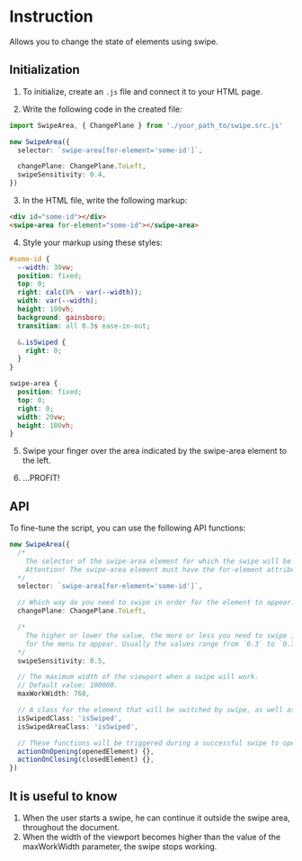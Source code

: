 # Instruction

Allows you to change the state of elements using swipe.

## Initialization

1. To initialize, create an `.js` file and connect it to your HTML page.

2. Write the following code in the created file:

```ts
import SwipeArea, { ChangePlane } from './your_path_to/swipe.src.js'

new SwipeArea({
  selector: `swipe-area[for-element='some-id']`,

  changePlane: ChangePlane.ToLeft,
  swipeSensitivity: 0.4,
})
```

3. In the HTML file, write the following markup:

```html
<div id="some-id"></div>
<swipe-area for-element="some-id"></swipe-area>
```

4. Style your markup using these styles:

```css
#some-id {
  --width: 30vw;
  position: fixed;
  top: 0;
  right: calc(0% - var(--width));
  width: var(--width);
  height: 100vh;
  background: gainsboro;
  transition: all 0.3s ease-in-out;

  &.isSwiped {
    right: 0;
  }
}

swipe-area {
  position: fixed;
  top: 0;
  right: 0;
  width: 20vw;
  height: 100vh;
}
```

5. Swipe your finger over the area indicated by the swipe-area element to the left.

6. ...PROFIT!

## API

To fine-tune the script, you can use the following API functions:

```ts
new SwipeArea({
  /*
    The selector of the swipe-area element for which the swipe will be active. 
    Attention! The swipe-area element must have the for-element attribute, with the ID of the element that will move during the swipe.
  */
  selector: `swipe-area[for-element='some-id']`,

  // Which way do you need to swipe in order for the element to appear.
  changePlane: ChangePlane.ToLeft,

  /*
    The higher or lower the value, the more or less you need to swipe in order 
    for the menu to appear. Usually the values range from `0.3` to `0.7`.
  */
  swipeSensitivity: 0.5,

  // The maximum width of the viewport when a swipe will work.
  // Default value: 100000.
  maxWorkWidth: 768,

  // A class for the element that will be switched by swipe, as well as for the swipe area at the time of successful switching.
  isSwipedClass: 'isSwiped',
  isSwipedAreaClass: 'isSwiped',

  // These functions will be triggered during a successful swipe to open and close, respectively.
  actionOnOpening(openedElement) {},
  actionOnClosing(closedElement) {},
})
```

## It is useful to know

1. When the user starts a swipe, he can continue it outside the swipe area, throughout the document.
2. When the width of the viewport becomes higher than the value of the maxWorkWidth parameter, the swipe stops working.
